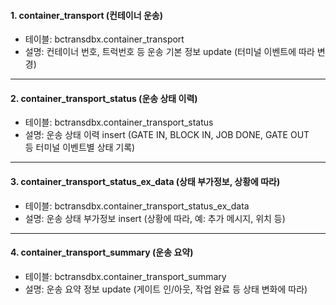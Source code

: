 
#### 1. container_transport (컨테이너 운송)

- 테이블: bctransdbx.container_transport
- 설명: 컨테이너 번호, 트럭번호 등 운송 기본 정보 update (터미널 이벤트에 따라 변경)

---

#### 2. container_transport_status (운송 상태 이력)

- 테이블: bctransdbx.container_transport_status
- 설명: 운송 상태 이력 insert (GATE IN, BLOCK IN, JOB DONE, GATE OUT 등 터미널 이벤트별 상태 기록)

---

#### 3. container_transport_status_ex_data (상태 부가정보, 상황에 따라)

- 테이블: bctransdbx.container_transport_status_ex_data
- 설명: 운송 상태 부가정보 insert (상황에 따라, 예: 추가 메시지, 위치 등)

---

#### 4. container_transport_summary (운송 요약)

- 테이블: bctransdbx.container_transport_summary
- 설명: 운송 요약 정보 update (게이트 인/아웃, 작업 완료 등 상태 변화에 따라)